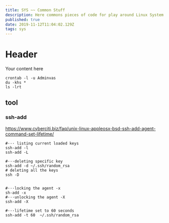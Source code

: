 ```yaml
---
title: SYS ~~ Common Stuff
description: Here commons pieces of code for play around Linux System
published: true
date: 2019-11-12T11:04:02.129Z
tags: sys
---
```


# Header
Your content here

```
crontab -l -u Adminvas
du -khs *
ls -lrt
```

## tool
### ssh-add
https://www.cyberciti.biz/faq/unix-linux-appleosx-bsd-ssh-add-agent-command-set-lifetime/

```
#··· listing current loaded keys
ssh-add -l
ssh-add -L

#···deleting specific key
ssh-add -d ~/.ssh/random_rsa
# deleting all the keys
ssh -D


#···locking the agent -x
sh-add -x
#···unlocking the agent -X
ssh-add -X

#···lifetime set to 60 seconds
ssh-add -t 60  ~/.ssh/random_rsa
```